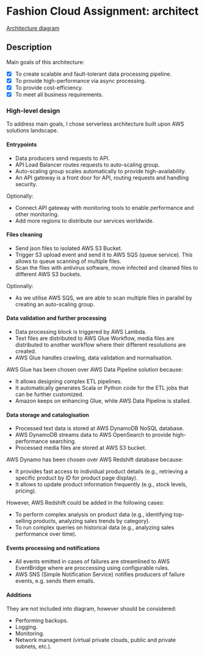 # Fashion Cloud Assignment: architect

[Architecture diagram](architecture-diagram.png)

## Description

Main goals of this architecture:
- [x] To create scalable and fault-tolerant data processing pipeline.
- [x] To provide high-performance via async processing.
- [x] To provide cost-efficiency.
- [x] To meet all business requirements.

### High-level design

To address main goals, I chose serverless architecture built upon AWS solutions landscape. 

#### Entrypoints

- Data producers send requests to API.
- API Load Balancer routes requests to auto-scaling group.
- Auto-scaling group scales automatically to provide high-availability. 
- An API gateway is a front door for API, routing requests and handling security.

Optionally:
- Connect API gateway with monitoring tools to enable performance and other monitoring.
- Add more regions to distribute our services worldwide.

#### Files cleaning

- Send json files to isolated AWS S3 Bucket.
- Trigger S3 upload event and send it to AWS SQS (queue service). This allows to queue scanning of multiple files. 
- Scan the files with antivirus software, move infected and cleaned files to different AWS S3 buckets.

Optionally:
- As we utilise AWS SQS, we are able to scan multiple files in parallel by creating an auto-scaling group.
 
#### Data validation and further processing

- Data processing block is triggered by AWS Lambda.
- Text files are distributed to AWS Glue Workflow, media files are distributed to another workflow where their different resolutions are created.
- AWS Glue handles crawling, data validation and normalisation.

AWS Glue has been chosen over AWS Data Pipeline solution because:
- It allows designing complex ETL pipelines.
- It automatically generates Scala or Python code for the ETL jobs that can be further customized. 
- Amazon keeps on enhancing Glue, while AWS Data Pipeline is stalled.

#### Data storage and catalogisation

- Processed text data is stored at AWS DynamoDB NoSQL database.
- AWS DynamoDB streams data to AWS OpenSearch to provide high-performance searching.
- Processed media files are stored at AWS S3 bucket.

AWS Dynamo has been chosen over AWS Redshift database because:
- It provides fast access to individual product details (e.g., retrieving a specific product by ID for product page display).
- It allows to update product information frequently (e.g., stock levels, pricing).

However, AWS Redshift could be added in the following cases:
- To perform complex analysis on product data (e.g., identifying top-selling products, analyzing sales trends by category).
- To run complex queries on historical data (e.g., analyzing sales performance over time).

#### Events processing and notifications
- All events emitted in cases of failures are streamlined to AWS EventBridge where are proccessing using configurable rules.
- AWS SNS (Simple Notification Service) notifies producers of failure events, e.g. sends them emails. 
 

#### Additions

They are not included into diagram, however should be considered:

- Performing backups.
- Logging.
- Monitoring.
- Network management (virtual private clouds, public and private subnets, etc.).
